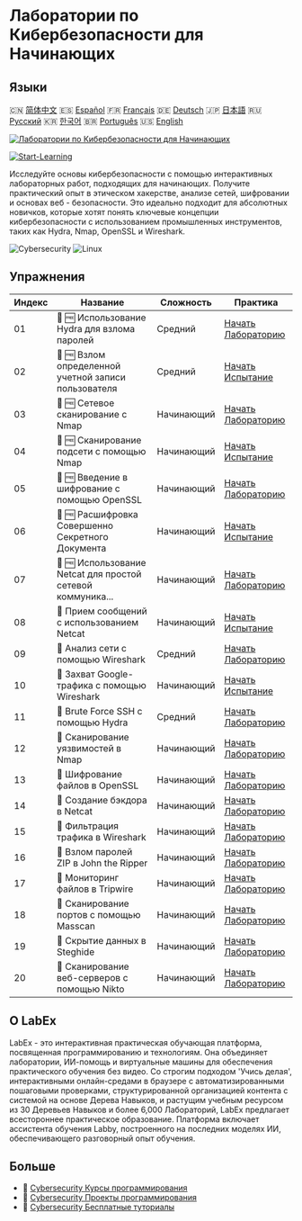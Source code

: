 # Лаборатории по Кибербезопасности для Начинающих

## Языки

🇨🇳 [简体中文](README_zh.md) 🇪🇸 [Español](README_es.md) 🇫🇷 [Français](README_fr.md) 🇩🇪 [Deutsch](README_de.md) 🇯🇵 [日本語](README_ja.md) 🇷🇺 [Русский](README_ru.md) 🇰🇷 [한국어](README_ko.md) 🇧🇷 [Português](README_pt.md) 🇺🇸 [English](README.md) 

[![Лаборатории по Кибербезопасности для Начинающих](https://cover-creator.labex.io/cybersecurity-labs-for-beginners.png?lang=ru)](https://labex.io/ru/courses/cybersecurity-labs-for-beginners)

[![Start-Learning](https://img.shields.io/badge/Start-Learning-whitesmoke?style=for-the-badge)](https://labex.io/ru/courses/cybersecurity-labs-for-beginners)

Исследуйте основы кибербезопасности с помощью интерактивных лабораторных работ, подходящих для начинающих. Получите практический опыт в этическом хакерстве, анализе сетей, шифровании и основах веб - безопасности. Это идеально подходит для абсолютных новичков, которые хотят понять ключевые концепции кибербезопасности с использованием промышленных инструментов, таких как Hydra, Nmap, OpenSSL и Wireshark.

![Cybersecurity](https://img.shields.io/badge/Cybersecurity-whitesmoke?style=for-the-badge&logo=cybersecurity)
![Linux](https://img.shields.io/badge/Linux-whitesmoke?style=for-the-badge&logo=linux)


## Упражнения

|   Индекс | Название                                                    | Сложность   | Практика                                                                                                                                  |
|----------|-------------------------------------------------------------|-------------|-------------------------------------------------------------------------------------------------------------------------------------------|
|       01 | 📖 🆓 Использование Hydra для взлома паролей                | Средний     | <a target='_blank' href='https://labex.io/ru/tutorials/linux-using-hydra-to-crack-passwords-415960'>Начать Лабораторию</a>                |
|       02 | 🎯 🆓 Взлом определенной учетной записи пользователя        | Средний     | <a target='_blank' href='https://labex.io/ru/tutorials/linux-cracking-a-specific-user-account-415951'>Начать Испытание</a>                |
|       03 | 📖 🆓 Сетевое сканирование с Nmap                           | Начинающий  | <a target='_blank' href='https://labex.io/ru/tutorials/nmap-network-scanning-with-nmap-415959'>Начать Лабораторию</a>                     |
|       04 | 🎯 🆓 Сканирование подсети с помощью Nmap                   | Начинающий  | <a target='_blank' href='https://labex.io/ru/tutorials/nmap-scanning-subnet-with-nmap-415954'>Начать Испытание</a>                        |
|       05 | 📖 🆓 Введение в шифрование с помощью OpenSSL               | Начинающий  | <a target='_blank' href='https://labex.io/ru/tutorials/linux-introduction-to-encryption-with-openssl-415957'>Начать Лабораторию</a>       |
|       06 | 🎯 🆓 Расшифровка Совершенно Секретного Документа           | Начинающий  | <a target='_blank' href='https://labex.io/ru/tutorials/linux-decrypting-top-secret-document-415952'>Начать Испытание</a>                  |
|       07 | 📖 🆓 Использование Netcat для простой сетевой коммуника... | Начинающий  | <a target='_blank' href='https://labex.io/ru/tutorials/linux-using-netcat-for-simple-network-communication-415961'>Начать Лабораторию</a> |
|       08 | 🎯  Прием сообщений с использованием Netcat                 | Начинающий  | <a target='_blank' href='https://labex.io/ru/tutorials/linux-receive-messages-using-netcat-415953'>Начать Испытание</a>                   |
|       09 | 📖  Анализ сети с помощью Wireshark                         | Средний     | <a target='_blank' href='https://labex.io/ru/tutorials/wireshark-network-analysis-with-wireshark-415958'>Начать Лабораторию</a>           |
|       10 | 🎯  Захват Google-трафика с помощью Wireshark               | Начинающий  | <a target='_blank' href='https://labex.io/ru/tutorials/wireshark-capture-google-traffic-with-wireshark-415948'>Начать Испытание</a>       |
|       11 | 📖  Brute Force SSH с помощью Hydra                         | Средний     | <a target='_blank' href='https://labex.io/ru/tutorials/hydra-brute-force-ssh-in-hydra-549926'>Начать Лабораторию</a>                      |
|       12 | 📖  Сканирование уязвимостей в Nmap                         | Начинающий  | <a target='_blank' href='https://labex.io/ru/tutorials/nmap-scan-vulnerabilities-in-nmap-549947'>Начать Лабораторию</a>                   |
|       13 | 📖  Шифрование файлов в OpenSSL                             | Начинающий  | <a target='_blank' href='https://labex.io/ru/tutorials/linux-encrypt-files-in-openssl-549935'>Начать Лабораторию</a>                      |
|       14 | 📖  Создание бэкдора в Netcat                               | Начинающий  | <a target='_blank' href='https://labex.io/ru/tutorials/linux-build-a-backdoor-in-netcat-549927'>Начать Лабораторию</a>                    |
|       15 | 📖  Фильтрация трафика в Wireshark                          | Начинающий  | <a target='_blank' href='https://labex.io/ru/tutorials/wireshark-filter-traffic-in-wireshark-549939'>Начать Лабораторию</a>               |
|       16 | 📖  Взлом паролей ZIP в John the Ripper                     | Начинающий  | <a target='_blank' href='https://labex.io/ru/tutorials/hydra-crack-zip-passwords-in-john-the-ripper-549930'>Начать Лабораторию</a>        |
|       17 | 📖  Мониторинг файлов в Tripwire                            | Начинающий  | <a target='_blank' href='https://labex.io/ru/tutorials/linux-monitor-files-in-tripwire-549943'>Начать Лабораторию</a>                     |
|       18 | 📖  Сканирование портов с помощью Masscan                   | Начинающий  | <a target='_blank' href='https://labex.io/ru/tutorials/nmap-scan-ports-with-masscan-549946'>Начать Лабораторию</a>                        |
|       19 | 📖  Скрытие данных в Steghide                               | Начинающий  | <a target='_blank' href='https://labex.io/ru/tutorials/linux-hide-data-in-steghide-549941'>Начать Лабораторию</a>                         |
|       20 | 📖  Сканирование веб-серверов с помощью Nikto               | Начинающий  | <a target='_blank' href='https://labex.io/ru/tutorials/nmap-scan-web-servers-in-nikto-549948'>Начать Лабораторию</a>                      |

## О LabEx

LabEx - это интерактивная практическая обучающая платформа, посвященная программированию и технологиям. Она объединяет лаборатории, ИИ-помощь и виртуальные машины для обеспечения практического обучения без видео. Со строгим подходом 'Учись делая', интерактивными онлайн-средами в браузере с автоматизированными пошаговыми проверками, структурированной организацией контента с системой на основе Дерева Навыков, и растущим учебным ресурсом из 30 Деревьев Навыков и более 6,000 Лабораторий, LabEx предлагает всестороннее практическое образование. Платформа включает ассистента обучения Labby, построенного на последних моделях ИИ, обеспечивающего разговорный опыт обучения.

## Больше

- 🔗 [Cybersecurity Курсы программирования](https://github.com/labex-labs/awesome-programming-courses)
- 🔗 [Cybersecurity Проекты программирования](https://github.com/labex-labs/awesome-programming-projects)
- 🔗 [Cybersecurity Бесплатные туториалы](https://github.com/labex-labs/cybersecurity-free-tutorials)

